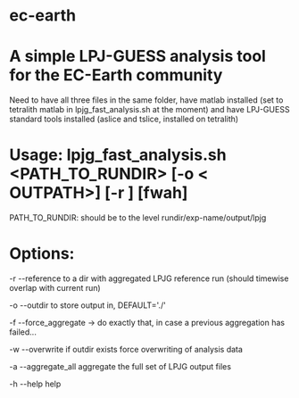 # ec-earth

# A simple LPJ-GUESS analysis tool for the EC-Earth community

Need to have all three files in the same folder, have matlab installed (set to tetralith matlab in lpjg_fast_analysis.sh at the moment) and have LPJ-GUESS standard tools installed (aslice and tslice, installed on tetralith)

# Usage: lpjg_fast_analysis.sh <PATH_TO_RUNDIR> [-o < OUTPATH>] [-r <REFPATH>] [fwah]

PATH_TO_RUNDIR: should be to the level rundir/exp-name/output/lpjg

# Options:
  -r --reference       <PATH> to a dir with aggregated LPJG reference run (should timewise overlap with current run)
  
  -o --outdir          <PATH> to store output in, DEFAULT='./'
  
  -f --force_aggregate -> do exactly that, in case a previous aggregation has failed...
  
  -w --overwrite       if outdir exists force overwriting of analysis data
  
  -a --aggregate_all   aggregate the full set of LPJG output files
  
  -h --help            help
